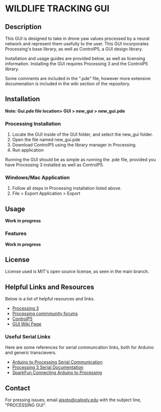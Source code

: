 # WILDLIFE TRACKING GUI

## Description
This GUI is designed to take in drone yaw values processed by a neural network and represent them usefully to the user. This GUI incorporates Processing's base library, as well as ControlP5, a GUI design library.

Installation and usage guides are provided below, as well as licensing information. Installing the GUI requires Processing 3 and the ControlP5 library.

Some comments are included in the ".pde" file, however more extensive documenation is included in the wiki section of the repository. 

## Installation
**Note: Gui.pde file location> GUI > new_gui > new_gui.pde**

### Processing Installation
1. Locate the GUI inside of the GUI folder, and select the new_gui folder. 
2. Open the file named new_gui.pde
3. Download ControlP5 using the library manager in Processing.
4. Run application

Running the GUI should be as simple as running the .pde file, provided you have Processing 3 installed as well as ControlP5. 

### Windows/Mac Application
1. Follow all steps in Processing installation listed above.
2. File > Export Application > Export

## Usage
**Work in progress**

### Features
**Work in progress**

## License
License used is MIT's open source license, as seen in the main branch.

## Helpful Links and Resources

Below is a list of helpful resources and links.

- [Processing 3](https://processing.org/reference/)
- [Processing commmunity forums](https://discourse.processing.org/)
- [ControlP5](http://www.sojamo.de/libraries/controlP5/)
- [GUI Wiki Page](https://github.com/lordsaviorjesus/Processing_GUI/wiki)

### Useful Serial Links

Here are some references for serial communcation links, both for Arduino and generic transcievers.

- [Arduino to Processing Serial Communication](https://www.instructables.com/Arduino-to-Processing-Serial-Communication-withou/)
- [Processing 3 Serial Documentation](https://processing.org/reference/libraries/serial/Serial.html)
- [SparkFun Connecting Arduino to Processing](https://learn.sparkfun.com/tutorials/connecting-arduino-to-processing/to-processing)


## Contact
For pressing issues, email ajsoto@calpoly.edu with the subject line, "PROCESSING GUI".
